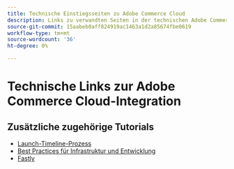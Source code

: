 ```yaml
---
title: Technische Einstiegsseiten zu Adobe Commerce Cloud
description: Links zu verwandten Seiten in der technischen Adobe Commerce Cloud-Onboarding
source-git-commit: 15aabeb0aff824919ac1463a1d2a85674fbe0619
workflow-type: tm+mt
source-wordcount: '36'
ht-degree: 0%

---
```


# Technische Links zur Adobe Commerce Cloud-Integration

## Zusätzliche zugehörige Tutorials

- [Launch-Timeline-Prozess](../cloud/launch-process-timeline.md)
- [Best Practices für Infrastruktur und Entwicklung](../cloud/infrastructure-development-best-practices.md)
- [Fastly](../cloud/fastly.md)
